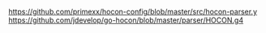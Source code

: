 

https://github.com/primexx/hocon-config/blob/master/src/hocon-parser.y
https://github.com/jdevelop/go-hocon/blob/master/parser/HOCON.g4